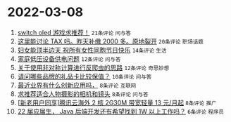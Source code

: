 # 2022-03-08

1. [switch oled 游戏求推荐！](https://www.v2ex.com/t/838774) `21条评论` `问与答`
1. [这里能讨论 TAX 吗。昨天补缴 2000 多。原地裂开](https://www.v2ex.com/t/838781) `20条评论` `职场话题`
1. [妇女能顶半边天 祝所有女性同胞节日快乐](https://www.v2ex.com/t/838777) `14条评论` `生活`
1. [家庭低压设备供电问题](https://www.v2ex.com/t/838772) `12条评论` `问与答`
1. [关于使用非对称计算进行反爬虫的思路](https://www.v2ex.com/t/838763) `12条评论` `奇思妙想`
1. [请问哪些品牌的礼品卡比较保值？](https://www.v2ex.com/t/838770) `10条评论` `问与答`
1. [最近业界有什么创新应用吗，](https://www.v2ex.com/t/838767) `8条评论` `互联网`
1. [求推荐适合人物摄影的相机和镜头](https://www.v2ex.com/t/838766) `8条评论` `问与答`
1. [[新老用户同享]腾讯云海外 2 核 2G30M 带宽轻量 13 元/月起](https://www.v2ex.com/t/838764) `8条评论` `推广`
1. [22 届应届生， Java 后端开发还有希望找到 1W 以上工作吗？](https://www.v2ex.com/t/838783) `6条评论` `程序员`
